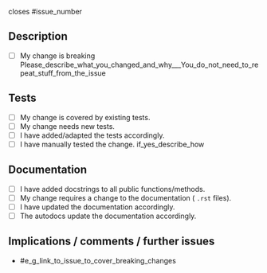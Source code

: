 closes #issue_number

## Description
- [ ] My change is breaking
Please_describe_what_you_changed_and_why___You_do_not_need_to_repeat_stuff_from_the_issue

## Tests
- [ ] My change is covered by existing tests.
- [ ] My change needs new tests.
- [ ] I have added/adapted the tests accordingly.
- [ ] I have manually tested the change. if_yes_describe_how

## Documentation
- [ ] I have added docstrings to all public functions/methods.
- [ ] My change requires a change to the documentation ( `.rst` files).
- [ ] I have updated the documentation accordingly.
- [ ] The autodocs update the documentation accordingly.

## Implications / comments / further issues
- #e_g_link_to_issue_to_cover_breaking_changes

